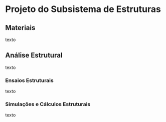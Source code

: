 # Projeto do Subsistema de Estruturas

## Materiais

texto

## Análise Estrutural

texto

### Ensaios Estruturais

texto

### Simulações e Cálculos Estruturais

texto